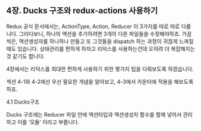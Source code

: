 ## 4장. Ducks 구조와 redux-actions 사용하기

Redux 공식 문서에서는, ActionType, Action, Reducer 이 3가지를 따로 따로 다룹니다. 그러다보니, 하나의 액션을 추가하려면 3개의 다른 파일들을 수정해야하죠. 가끔씩은, 액션생성자를 하나하나 만들고 또 그것들을 dispatch 하는 과정이 귀찮게 느껴질때도 있습니다. 상태관리를 편하게 하자고 리덕스를 사용하는건데 오히려 더 복잡해지는것 같기도 합니다.

4장에서는 리덕스를 최대한 편하게 사용하기 위한 몇가지 팁을 다뤄보도록 하겠습니다.

섹션 4-1와 4-2에선 우선 필요한 개념을 알아보고, 4-3에서 카운터에 적용을 해보도록 하죠.

4.1 Ducks구조

Ducks 구조에는 Reducer 파일 안에 액션타입과 액션생성자 함수를 함께 넣어서 관리하고 이를 ‘모듈’ 이라고 부릅니다.
